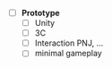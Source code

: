 - [ ] **Prototype**
    - [ ] Unity
    - [ ] 3C
    - [ ] Interaction PNJ, ...
    - [ ] minimal gameplay